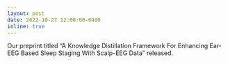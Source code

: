 ```yaml
---
layout: post
date: 2022-10-27 12:00:00-0400
inline: true
---
```


Our preprint titled “A Knowledge Distillation Framework For Enhancing Ear-EEG Based Sleep Staging With Scalp-EEG Data” released.
